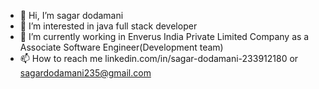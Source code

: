 - 👋 Hi, I’m sagar dodamani 
- 👀 I’m interested in java full stack developer 
- 🌱 I’m currently working in Enverus India Private Limited Company as a Associate Software Engineer(Development team) 
- 📫 How to reach me linkedin.com/in/sagar-dodamani-233912180 or sagardodamani235@gmail.com

<!---
Dodamanisagar/Dodamanisagar is a ✨ special ✨ repository because its `README.md` (this file) appears on your GitHub profile.
You can click the Preview link to take a look at your changes.
--->
